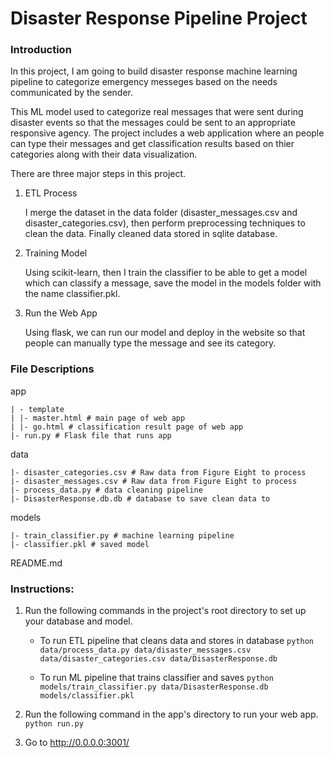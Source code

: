 # Disaster Response Pipeline Project

### Introduction

In this project, I am going to build disaster response machine learning pipeline to categorize emergency messeges based on the needs communicated by the sender. 

This ML model used to categorize real messages that were sent during disaster events so that the messages could be sent to an appropriate responsive agency. The project includes a web application where an people can type their messages and get classification results based on thier categories along with their data visualization.



There are three major steps in this project. 

1. ETL Process

    I merge the dataset in the data folder (disaster_messages.csv and disaster_categories.csv), then perform preprocessing techniques to clean the data. Finally cleaned data stored in sqlite database.

2. Training Model

    Using scikit-learn, then I train the classifier to be able to get a model which can classify a message, save the model in the models folder with the name classifier.pkl.

3. Run the Web App

    Using flask, we can run our model and deploy in the website so that people can manually type the message and see its category.

### File Descriptions
app

    | - template
    | |- master.html # main page of web app
    | |- go.html # classification result page of web app
    |- run.py # Flask file that runs app

data

    |- disaster_categories.csv # Raw data from Figure Eight to process
    |- disaster_messages.csv # Raw data from Figure Eight to process
    |- process_data.py # data cleaning pipeline
    |- DisasterResponse.db.db # database to save clean data to

models

    |- train_classifier.py # machine learning pipeline
    |- classifier.pkl # saved model

README.md

### Instructions:
1. Run the following commands in the project's root directory to set up your database and model.

    - To run ETL pipeline that cleans data and stores in database
        `python data/process_data.py data/disaster_messages.csv data/disaster_categories.csv data/DisasterResponse.db`
        
    - To run ML pipeline that trains classifier and saves
        `python models/train_classifier.py data/DisasterResponse.db models/classifier.pkl`

2. Run the following command in the app's directory to run your web app.
    `python run.py`

3. Go to http://0.0.0.0:3001/
